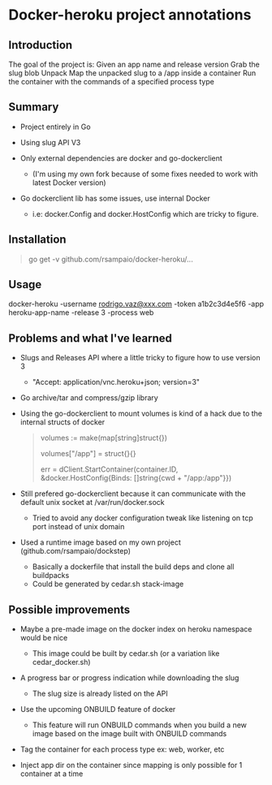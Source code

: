 Docker-heroku project annotations
=================================

Introduction
------------

The goal of the project is: 
	Given an app name and release version
	Grab the slug blob
	Unpack
	Map the unpacked slug to a /app inside a container
	Run the container with the commands of a specified process type

Summary
-------

- Project entirely in Go

- Using slug API V3

- Only external dependencies are docker and go-dockerclient 
	- (I'm using my own fork because of some fixes needed to work with latest Docker version)

- Go dockerclient lib has some issues, use internal Docker 
	- i.e: docker.Config and docker.HostConfig which are tricky to figure.

Installation
------------

> go get -v github.com/rsampaio/docker-heroku/...

Usage
-----

docker-heroku -username rodrigo.vaz@xxx.com -token a1b2c3d4e5f6 -app heroku-app-name -release 3 -process web


Problems and what I've learned
------------------------------

- Slugs and Releases API where a little tricky to figure how to use version 3 
	- "Accept: application/vnc.heroku+json; version=3"

- Go archive/tar and compress/gzip library

- Using the go-dockerclient to mount volumes is kind of a hack due to the internal structs of docker
	> volumes := make(map[string]struct{})
	> 
	> volumes["/app"] = struct{}{}
	> 
	> err = dClient.StartContainer(container.ID, &docker.HostConfig{Binds: []string{cwd + "/app:/app"}})

- Still prefered go-dockerclient because it can communicate with the default unix socket at /var/run/docker.sock
	- Tried to avoid any docker configuration tweak like listening on tcp port instead of unix domain

- Used a runtime image based on my own project (github.com/rsampaio/dockstep)
	- Basically a dockerfile that install the build deps and clone all buildpacks
	- Could be generated by cedar.sh stack-image 

Possible improvements
---------------------

- Maybe a pre-made image on the docker index on heroku namespace would be nice
	- This image could be built by cedar.sh (or a variation like cedar_docker.sh)

- A progress bar or progress indication while downloading the slug 
	- The slug size is already listed on the API 

- Use the upcoming ONBUILD feature of docker
	- This feature will run ONBUILD commands when you build a new image based on the image built with ONBUILD commands

- Tag the container for each process type ex: web, worker, etc

- Inject app dir on the container since mapping is only possible for 1 container at a time